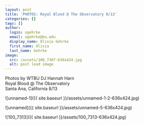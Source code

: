 ```yaml
---
layout: post
title: 'PHOTOS: Royal Blood @ The Observatory 8/13'
categories: []
tags: []
author:
  login: ogehrke
  email: ogehrke@bu.edu
  display_name: Olivia Gehrke
  first_name: Olivia
  last_name: Gehrke
image:
  src: /assets/100_7307-636x424.jpg
  alt: post lead image
---
```


Photos by WTBU DJ Hannah Harn  
Royal Blood @ The Observatory  
Santa Ana, California 8/13

![unnamed-1]({{ site.baseurl }}/assets/unnamed-1-2-636x424.jpg)

![unnamed]({{ site.baseurl }}/assets/unnamed-5-636x424.jpg)

![100_7313]({{ site.baseurl }}/assets/100_7313-636x424.jpg)